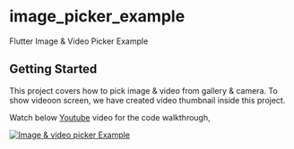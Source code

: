 # image_picker_example

Flutter Image & Video Picker Example

## Getting Started

This project covers how to pick image & video from gallery & camera. To show videoon screen, we have created video thumbnail inside this project.

Watch below [Youtube](https://www.youtube.com/watch?v=P2zQtoEuu9k) video for the code walkthrough,

[![Image & video picker Example](https://img.youtube.com/vi/P2zQtoEuu9k/0.jpg)](https://www.youtube.com/watch?v=P2zQtoEuu9k)

